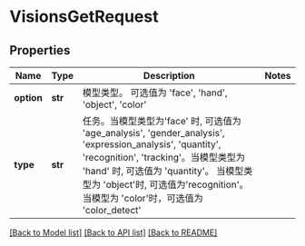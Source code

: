 # VisionsGetRequest

## Properties
Name | Type | Description | Notes
------------ | ------------- | ------------- | -------------
**option** | **str** | 模型类型。 可选值为 &#39;face&#39;, &#39;hand&#39;, &#39;object&#39;, &#39;color&#39; | 
**type** | **str** | 任务。当模型类型为&#39;face&#39; 时, 可选值为 &#39;age_analysis&#39;, &#39;gender_analysis&#39;, &#39;expression_analysis&#39;, &#39;quantity&#39;, &#39;recognition&#39;, &#39;tracking&#39;。当模型类型为 &#39;hand&#39; 时, 可选值为 &#39;quantity&#39;。 当模型类型为 &#39;object&#39;时, 可选值为&#39;recognition&#39;。当模型为 &#39;color&#39;时，可选值为 &#39;color_detect&#39;  | 

[[Back to Model list]](../README.md#documentation-for-models) [[Back to API list]](../README.md#documentation-for-api-endpoints) [[Back to README]](../README.md)


